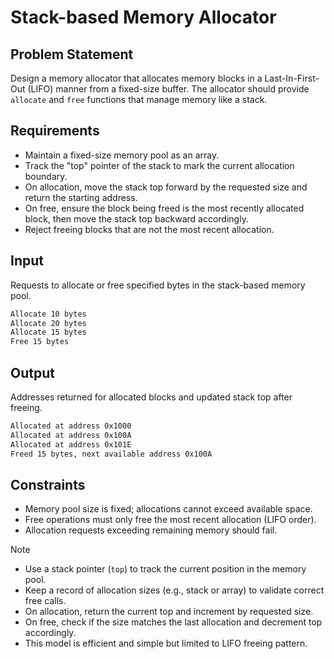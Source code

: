 # Stack-based Memory Allocator

## Problem Statement

Design a memory allocator that allocates memory blocks in a Last-In-First-Out (LIFO) manner from a fixed-size buffer. The allocator should provide `allocate` and `free` functions that manage memory like a stack.

## Requirements

- Maintain a fixed-size memory pool as an array.
- Track the "top" pointer of the stack to mark the current allocation boundary.
- On allocation, move the stack top forward by the requested size and return the starting address.
- On free, ensure the block being freed is the most recently allocated block, then move the stack top backward accordingly.
- Reject freeing blocks that are not the most recent allocation.

## Input

Requests to allocate or free specified bytes in the stack-based memory pool.

```bash
Allocate 10 bytes
Allocate 20 bytes
Allocate 15 bytes
Free 15 bytes
```

## Output

Addresses returned for allocated blocks and updated stack top after freeing.

```bash
Allocated at address 0x1000
Allocated at address 0x100A
Allocated at address 0x101E
Freed 15 bytes, next available address 0x100A
```

## Constraints

- Memory pool size is fixed; allocations cannot exceed available space.
- Free operations must only free the most recent allocation (LIFO order).
- Allocation requests exceeding remaining memory should fail.

> [!NOTE]
>
> - Use a stack pointer (`top`) to track the current position in the memory pool.
> - Keep a record of allocation sizes (e.g., stack or array) to validate correct free calls.
> - On allocation, return the current top and increment by requested size.
> - On free, check if the size matches the last allocation and decrement top accordingly.
> - This model is efficient and simple but limited to LIFO freeing pattern.
